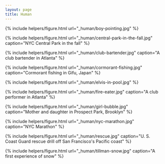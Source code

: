 ```yaml
---
layout: page
title: Human
---
```


{% include helpers/figure.html
url="_human/boy-pointing.jpg" %}

{% include helpers/figure.html
url="_human/central-park-in-the-fall.jpg"
caption="NYC Central Park in the fall" %}

{% include helpers/figure.html
url="_human/club-bartender.jpg"
caption="A club bartender in Atlanta" %}

{% include helpers/figure.html
url="_human/cormorant-fishing.jpg"
caption="Cormorant fishing in Gifu, Japan" %}

{% include helpers/figure.html
url="_human/elvis-in-pool.jpg" %}

{% include helpers/figure.html
url="_human/fire-eater.jpg"
caption="A club performer in Atlanta" %}

{% include helpers/figure.html
url="_human/girl-bubble.jpg"
caption="Mother and daughter in Prospect Park, Brooklyn" %}

{% include helpers/figure.html
url="_human/nyc-marathon.jpg"
caption="NYC Marathon" %}

{% include helpers/figure.html
url="_human/rescue.jpg"
caption="U. S. Coast Guard rescue drill off San Francisco's Pacific coast" %}

{% include helpers/figure.html
url="_human/tillman-snow.jpg"
caption="A first experience of snow" %}


